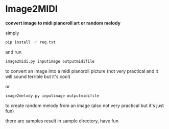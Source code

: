# Image2MIDI

**convert image to midi pianoroll art or random melody**

simply

```bash
pip install -r req.txt
```

and run

```bash
image2midi.py inputimage outputmidifile
```

to convert an image into a midi pianoroll picture (not very practical and it will sound terrible but it's cool)

or

```bash
image2melody.py inputimage outputmidifile
```

to create random melody from an image (also not very practical but it's just fun)

there are samples result in sample directory, have fun
